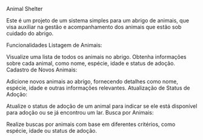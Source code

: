
Animal Shelter

Este é um projeto de um sistema simples para um abrigo de animais, que visa auxiliar na gestão e acompanhamento dos animais que estão sob cuidado do abrigo.

Funcionalidades
Listagem de Animais:

Visualize uma lista de todos os animais no abrigo.
Obtenha informações sobre cada animal, como nome, espécie, idade e status de adoção.
Cadastro de Novos Animais:

Adicione novos animais ao abrigo, fornecendo detalhes como nome, espécie, idade e outras informações relevantes.
Atualização de Status de Adoção:

Atualize o status de adoção de um animal para indicar se ele está disponível para adoção ou se já encontrou um lar.
Busca por Animais:

Realize buscas por animais com base em diferentes critérios, como espécie, idade ou status de adoção.

